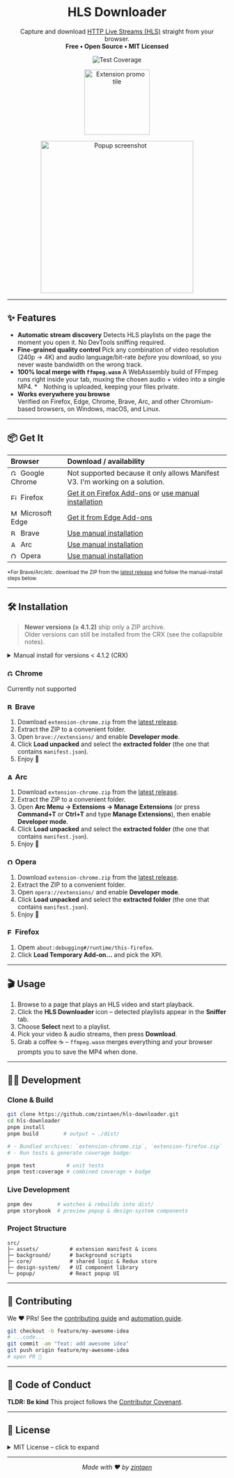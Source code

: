 <!-- markdownlint-disable MD041 -->
<h1 align="center">HLS Downloader</h1>

<p align="center">
  Capture and download <a href="https://en.wikipedia.org/wiki/HTTP_Live_Streaming">HTTP Live Streams (HLS)</a> straight from your browser.<br>
  <strong>Free&nbsp;•&nbsp;Open&nbsp;Source&nbsp;•&nbsp;MIT Licensed</strong>
</p>

<p align="center">
  <img alt="Test Coverage" src="./coverage-badge.svg">
</p>

<p align="center">
  <img alt="Extension promo tile" src="./store-assets/png/Small-Promo-Tile.png?raw=true" height="150">
</p>

<p align="center">
  <img alt="Popup screenshot" src="store-assets/jpg/sceenshot-1.jpg?raw=true" height="350">
</p>

---

## ✨ Features

* **Automatic stream discovery**
  Detects HLS playlists on the page the moment you open it. No DevTools sniffing required.
* **Fine-grained quality control**
  Pick any combination of video resolution (240p → 4K) and audio language/bit-rate *before* you download, so you never waste bandwidth on the wrong track.
* **100% local merge with `ffmpeg.wasm`**
  A WebAssembly build of FFmpeg runs right inside your tab, muxing the chosen audio + video into a single MP4.
  * Nothing is uploaded, keeping your files private.
* **Works everywhere you browse**  
  Verified on Firefox, Edge, Chrome, Brave, Arc, and other Chromium-based browsers, on Windows, macOS, and Linux.

---

## 📦 Get It

| Browser | Download / availability |
| :-- | :-- |
| <img src="https://upload.wikimedia.org/wikipedia/commons/e/e1/Google_Chrome_icon_%28February_2022%29.svg" height="14" alt="Google Chrome logo" />&nbsp;&nbsp;Google Chrome | Not supported because it only allows Manifest V3. I'm working on a solution. |
| <img src="https://upload.wikimedia.org/wikipedia/commons/a/a0/Firefox_logo%2C_2019.svg" height="14" alt="Firefox logo" />&nbsp;&nbsp;Firefox | [Get it on Firefox Add-ons](https://addons.mozilla.org/en-US/firefox/addon/hls-downloader/) or [use manual installation](#-firefox)|
| <img src="https://upload.wikimedia.org/wikipedia/commons/9/98/Microsoft_Edge_logo_%282019%29.svg" height="14" alt="Microsoft Edge logo" />&nbsp;&nbsp;Microsoft Edge | [Get it from Edge Add-ons](https://microsoftedge.microsoft.com/addons/detail/hls-downloader/ldehhnlpcedapncohebgmghanffggffc) |
| <img src="https://upload.wikimedia.org/wikipedia/commons/9/9d/Brave_lion_icon.svg" height="14" alt="Brave logo" />&nbsp;&nbsp;Brave | [Use manual installation](#-brave) |
| <img src="https://upload.wikimedia.org/wikipedia/commons/3/37/Arc_%28browser%29_logo.svg" height="14" alt="Arc logo" />&nbsp;&nbsp;Arc | [Use manual installation](#-arc) |
| <img src="https://upload.wikimedia.org/wikipedia/commons/4/49/Opera_2015_icon.svg" height="14" alt="Opera logo" />&nbsp;&nbsp;Opera | [Use manual installation](#-opera) |

<sup>*For Brave/Arc/etc. download the ZIP from the [latest release](https://github.com/zintaen/hls-downloader/releases) and follow the manual-install steps below.</sup>

---

## 🛠️ Installation

> **Newer versions (≥ 4.1.2)** ship only a ZIP archive.  
> Older versions can still be installed from the CRX (see the collapsible notes).

<details>
<summary>Manual install for versions &lt; 4.1.2 (CRX)</summary>

1. Grab `hls-downloader.crx` from the corresponding legacy release.  
2. Open `chrome://extensions/`, enable **Developer mode**.  
3. Drag and drop the CRX onto the extensions page.  
4. Confirm any prompts.

</details>

### <img src="https://upload.wikimedia.org/wikipedia/commons/e/e1/Google_Chrome_icon_%28February_2022%29.svg" height="14" alt="Google Chrome logo" /> Chrome
Currently not supported

### <img src="https://upload.wikimedia.org/wikipedia/commons/9/9d/Brave_lion_icon.svg" height="14" alt="Brave logo" /> Brave
1. Download `extension-chrome.zip` from the [latest release](https://github.com/zintaen/hls-downloader/releases).  
2. Extract the ZIP to a convenient folder.  
3. Open `brave://extensions/` and enable **Developer mode**.  
4. Click **Load unpacked** and select the **extracted folder** (the one that contains `manifest.json`).  
5. Enjoy 🎉

### <img src="https://upload.wikimedia.org/wikipedia/commons/3/37/Arc_%28browser%29_logo.svg" height="14" alt="Arc logo" /> Arc
1. Download `extension-chrome.zip` from the [latest release](https://github.com/zintaen/hls-downloader/releases).  
2. Extract the ZIP to a convenient folder.  
3. Open **Arc Menu → Extensions → Manage Extensions** (or press **Command+T** or **Ctrl+T** and type **Manage Extensions**), then enable **Developer mode**.  
4. Click **Load unpacked** and select the **extracted folder** (the one that contains `manifest.json`).  
5. Enjoy 🎉

### <img src="https://upload.wikimedia.org/wikipedia/commons/4/49/Opera_2015_icon.svg" height="14" alt="Opera logo" /> Opera
1. Download `extension-chrome.zip` from the [latest release](https://github.com/zintaen/hls-downloader/releases).  
2. Extract the ZIP to a convenient folder.  
3. Open `opera://extensions/` and enable **Developer mode**.  
4. Click **Load unpacked** and select the **extracted folder** (the one that contains `manifest.json`).  
5. Enjoy 🎉

### <img src="https://upload.wikimedia.org/wikipedia/commons/a/a0/Firefox_logo%2C_2019.svg" height="14" alt="Firefox logo" /> Firefox
1. Opem `about:debugging#/runtime/this-firefox`.
2. Click **Load Temporary Add-on...** and pick the XPI.

---

## 🎬 Usage

1. Browse to a page that plays an HLS video and start playback.
2. Click the **HLS Downloader** icon – detected playlists appear in the **Sniffer** tab.
3. Choose **Select** next to a playlist.
4. Pick your video & audio streams, then press **Download**.
5. Grab a coffee ☕ – `ffmpeg.wasm` merges everything and your browser prompts you to save the MP4 when done.

---

## 🧑‍💻 Development

### Clone & Build

```bash
git clone https://github.com/zintaen/hls-downloader.git
cd hls-downloader
pnpm install
pnpm build        # output → ./dist/
```

```bash
# - Bundled archives: `extension-chrome.zip`, `extension-firefox.zip`
# - Run tests & generate coverage badge:
```

```bash
pnpm test          # unit tests
pnpm test:coverage # combined coverage + badge
```

### Live Development

```bash
pnpm dev        # watches & rebuilds into dist/
pnpm storybook  # preview popup & design-system components
```

### Project Structure

```text
src/
├─ assets/          # extension manifest & icons
├─ background/      # background scripts
├─ core/            # shared logic & Redux store
├─ design-system/   # UI component library
└─ popup/           # React popup UI
```

---

## 🤝 Contributing

We ♥ PRs! See the [contributing guide](./CONTRIBUTING.md) and [automation guide](./AGENTS.md).

```bash
git checkout -b feature/my-awesome-idea
# ...code...
git commit -am "feat: add awesome idea"
git push origin feature/my-awesome-idea
# open PR 🎉
```

---

## 📜 Code of Conduct

**TLDR: Be kind**
This project follows the [Contributor Covenant](./CODE_OF_CONDUCT.md).

---

## 📝 License

<details>
<summary>MIT License – click to expand</summary>

```text
The MIT License (MIT)

Copyright (c) 2025 Shy Alter

More: https://github.com/zintaen/hls-downloader/blob/master/LICENSE
```

</details>

---

<p align="center">
  <em>Made with ♥ by <a href="https://github.com/zintaen">zintaen</a></em>
</p>
